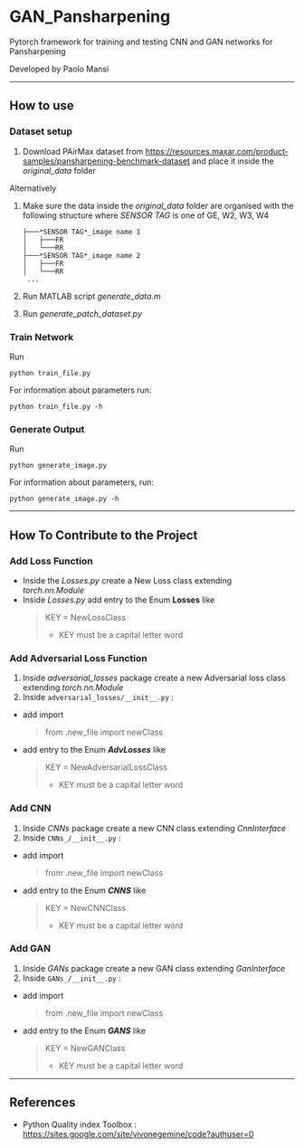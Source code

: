# GAN_Pansharpening

Pytorch framework for training and testing CNN and GAN networks
for Pansharpening

Developed by Paolo Mansi
***

## How to use
### Dataset setup
1. Download PAirMax dataset from https://resources.maxar.com/product-samples/pansharpening-benchmark-dataset
and place it inside the _original_data_ folder

Alternatively
1. Make sure the data  inside the _original_data_ folder are organised with the following structure
where *SENSOR TAG* is one of GE, W2, W3, W4
    ```
    ├───*SENSOR TAG*_image name 1
    │   ├───FR
    │   └───RR
    ├───*SENSOR TAG*_image name 2
    │   ├───FR
    │   └───RR
     ...
    ```

2. Run MATLAB script _generate_data.m_
3. Run _generate_patch_dataset.py_

### Train Network
Run

    python train_file.py
For information  about parameters run:

    python train_file.py -h

### Generate Output
Run

    python generate_image.py
For information about parameters, run:
    
    python generate_image.py -h
***
## How To Contribute to the Project

### Add Loss Function
* Inside the _Losses.py_ create a New Loss class extending _torch.nn.Module_
* Inside _Losses.py_ add entry to the Enum **Losses** like
    > KEY = NewLossClass 
    >- KEY must be a capital letter word


### Add Adversarial Loss Function
1. Inside _adversarial_losses_ package create a new Adversarial loss class extending _torch.nn.Module_
2. Inside ```adversarial_losses/__init__.py``` :
  * add import
    > from .new_file import newClass
  * add entry to the Enum ***AdvLosses*** like
    >   KEY = NewAdversarialLossClass 
    >  - KEY must be a capital letter word


### Add CNN
1. Inside _CNNs_ package create a new CNN class extending _CnnInterface_
2. Inside ```CNNs_/__init__.py``` :
  * add import
    > from .new_file import newClass
  * add entry to the Enum ***CNNS*** like
    >   KEY = NewCNNClass 
    >  - KEY must be a capital letter word

### Add GAN
1. Inside _GANs_ package create a new GAN class extending _GanInterface_
2. Inside ```GANs_/__init__.py``` :
  * add import
    > from .new_file import newClass
  * add entry to the Enum ***GANS*** like
    >   KEY = NewGANClass 
    >  - KEY must be a capital letter word
***

## References
* Python Quality index Toolbox : https://sites.google.com/site/vivonegemine/code?authuser=0
 
